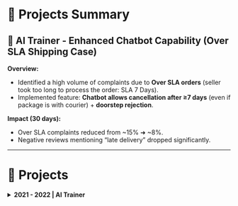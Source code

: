 
# 📂 Projects Summary  

## 🚀 AI Trainer - Enhanced Chatbot Capability (Over SLA Shipping Case)  

**Overview:**  
- Identified a high volume of complaints due to **Over SLA orders** (seller took too long to process the order: SLA 7 Days).
- Implemented feature: **Chatbot allows cancellation after ≥7 days** (even if package is with courier) + **doorstep rejection**.  

**Impact (30 days):**  
- Over SLA complaints reduced from ~15% ➜ ~8%. 
- Negative reviews mentioning “late delivery” dropped significantly.

---

# 📂 Projects  

<details>
<summary><b>2021 - 2022 | AI Trainer</b></summary>  

## 🚀 Project: Enhanced Chatbot Capability - Over SLA Shipping Case  

---

### **📌 Background**  
A recurring issue of **Over SLA orders** was identified:  
- **Order Flow (Before Enhancement):**

![Previous Flow](https://github.com/adhaafriza/afriza-s_portfolio/blob/main/Initial%20Order%20Flow.jpg)

- **Issues:**  
  - If seller takes full 7 days, customer's wait time can exceed **10 days**.  
  - Customers **cannot cancel** after courier handover, even if order is late.  
  - Result: **Negative reviews & CSAT drop**.

---

### **💡 Solution**  
- **Initial proposal:** Reduce seller SLA 7 ➜ 3 days (**Stakeholder can't fulfill**).
- **Implemented enhancement:**  
  - If order **in process ≥7 days**, chatbot offers **cancellation** (even after courier handover).  
  - Customers can **reject package at doorstep** (if the package is over the estimated SLA) → package returned automatically.  

---

### **🔄 Process Flow**  

**Previous Flow:**  

![Previous Flow](https://github.com/adhaafriza/afriza-s_portfolio/blob/main/Initial%20Order%20Flow.jpg)

**Updated Flow:**  

![Updated Flow](https://github.com/adhaafriza/afriza-s_portfolio/blob/main/Implemented%20new%20SLA.jpg)

Customer is given the option to wait until the estimated SLA or cancel the order and reject the package at doorstep.

---

### **📊 Supporting Data**  

**Source Table:** `customer_complaints`  

| Column Name              | Data Type |
|--------------------------|-----------|
| order_id                 | VARCHAR   |
| customer_id              | VARCHAR   |
| complaint_reason         | VARCHAR   |
| order_status             | VARCHAR   |
| processing_days          | INT       |
| is_courier_handover      | CHAR      |
| is_cancellation_allowed  | CHAR      |
| csat_score               | INT       |
| complaint_date           | DATE      |

---

### **📌 Pre‑Enhancement Query (30 days)**  
```sql
SELECT 
    COUNT(*) AS total_complaints,
    SUM(CASE WHEN LOWER(complaint_reason) LIKE '%over sla%' THEN 1 ELSE 0 END) AS over_sla_complaints,
    SUM(CASE WHEN LOWER(complaint_reason) LIKE '%over sla%' THEN 1 ELSE 0 END) * 100.0 / COUNT(*) AS over_sla_percentage
FROM customer_complaints
WHERE complaint_date BETWEEN DATE '2021-04-01' AND DATE '2021-04-30';
```  

**Result:**  
| total_complaints | over_sla_complaints | over_sla_percentage |
|------------------|---------------------|---------------------|
| 980              | 147                 | 15.0                |

---

### **📌 Post‑Enhancement Query (30 days after launch)**  
```sql
WITH sla_stats AS (
    SELECT 
        CASE 
            WHEN complaint_date BETWEEN DATE '2021-04-01' AND DATE '2021-04-30' 
                THEN 'Before Enhancement'
            WHEN complaint_date BETWEEN DATE '2021-05-01' AND DATE '2021-05-30' 
                THEN 'After Enhancement'
        END AS period,
        complaint_reason
    FROM customer_complaints
    WHERE complaint_date BETWEEN DATE '2021-04-01' AND DATE '2021-05-30'
)

SELECT 
    period,
    COUNT(*) AS total_complaints,
    SUM(CASE WHEN LOWER(complaint_reason) LIKE '%over sla%' THEN 1 ELSE 0 END) AS over_sla_complaints,
    SUM(CASE WHEN LOWER(complaint_reason) LIKE '%over sla%' THEN 1 ELSE 0 END) * 100.0 / COUNT(*) AS over_sla_percentage
FROM sla_stats
GROUP BY period;
```  

**Result:**  
| Period                | Total Complaints | Over SLA Complaints | Over SLA % |
|-----------------------|------------------|---------------------|------------|
| Before Enhancement    | 980              | 147                 | 15.0       |
| After Enhancement     | 1020             | 82                  | 8.0        |

---

### **📉 Impact Visualization**  
```
Over SLA Complaint Rate (%)
Before Enhancement: ██████████░░░░░░░░░ 15.0%
After Enhancement : ██████░░░░░░░░░░░░░ 8.0%
```  

**📈 Summary:** After running the enhancement for 30 days, **Over SLA complaints dropped from ~15% to ~8%** and **CSAT for SLA-related cases improved by +12 points**.

</details>  
